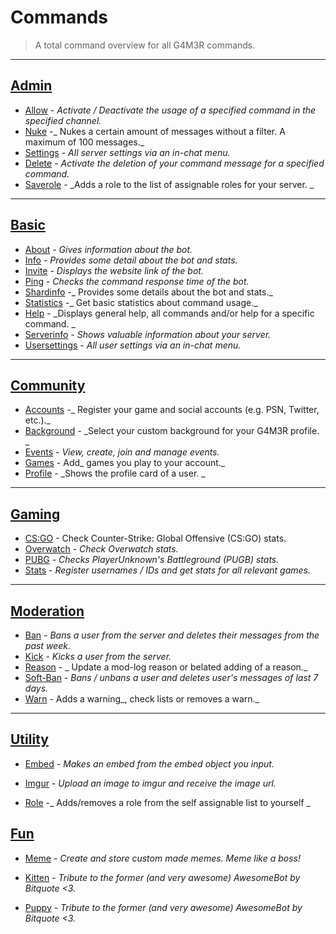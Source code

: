 # Commands

> A total command overview for all G4M3R commands.

---

## [Admin](/commands/admin.md)

* [Allow](/commands/admin/allow.md) - _Activate / Deactivate the usage of a specified command in the specified channel._
* [Nuke](/commands/admin/nuke.md) -_ Nukes a certain amount of messages without a filter. A maximum of 100 messages._
* [Settings](/commands/admin/settings.md) - _All server settings via an in-chat menu._
* [Delete](/commands/admin/delete.md) - _Activate the deletion of your command message for a specified command._
* [Saverole](/commands/admin/saverole.md) - _Adds a role to the list of assignable roles for your server. _

---

## [Basic](/commands/basic.md)

* [About](/commands/about.md) - _Gives information about the bot._
* [Info](/commands/info.md) - _Provides some detail about the bot and stats._
* [Invite](/commands/invite.md) - _Displays the website link of the bot._
* [Ping](/commands/ping.md) - _Checks the command response time of the bot._
* [Shardinfo](/commands/shardinfo.md) -_ Provides some details about the bot and stats._
* [Statistics](/commands/statistics.md) -_ Get basic statistics about command usage._
* [Help](/commands/help.md) - _Displays general help, all commands and/or help for a specific command. _
* [Serverinfo](/commands/serverinfo.md) - _Shows valuable information about your server._
* [Usersettings](/commands/usersettings.md) - _All user settings via an in-chat menu._

---

## [Community](/commands/community.md)

* [Accounts](/commands/community/accounts.md) -_ Register your game and social accounts \(e.g. PSN, Twitter, etc.\)._
* [Background](/commands/community/background.md) - _Select your custom background for your G4M3R profile. _
* [Events](/commands/community/events.md) - _View, create, join and manage events._
* [Games](/commands/community/games.md) - Add_ games you play to your account._
* [Profile](/commands/community/profile.md) - _Shows the profile card of a user. _

---

## [Gaming](/commands/gaming.md)

* [CS:GO](/commands/gaming/cs:go.md) - Check Counter-Strike: Global Offensive \(CS:GO\) stats.
* [Overwatch](/commands/gaming/overwatch.md) - _Check Overwatch stats._
* [PUBG](/commands/gaming/pubg.md) - _Checks PlayerUnknown's Battleground \(PUGB\) stats._
* [Stats](/Stats) - _Register usernames / IDs and get stats for all relevant games._

---

## [Moderation](/commands/moderation.md)

* [Ban](/commands/moderation/ban.md) - _Bans a user from the server and deletes their messages from the past week._
* [Kick](/commands/moderation/kick.md) - _Kicks a user from the server._
* [Reason](/commands/moderation/reason.md) - _ Update a mod-log reason or belated adding of a reason._
* [Soft-Ban](/commands/moderation/soft-ban.md) - _Bans / unbans a user and deletes user's messages of last 7 days._
* [Warn](/commands/moderation/warn.md) - Adds a warning_, check lists or removes a warn._

---

## [Utility](/commands/utility.md)

* [Embed](/commands/other/embed.md) - _Makes an embed from the embed object you input._

* [Imgur](/commands/other/imgur.md) - _Upload an image to imgur and receive the image url._

* [Role](/commands/utility/role.md) -_ Adds/removes a role from the self assignable list to yourself _

## [Fun](/commands/fun.md)

* [Meme](/commands/other/meme.md) - _Create and store custom made memes. Meme like a boss!_

* [Kitten](/commands/other/kitten.md) - _Tribute to the former \(and very awesome\) AwesomeBot by Bitquote &lt;3._

* [Puppy](/commands/other/puppy.md) - _Tribute to the former \(and very awesome\) AwesomeBot by Bitquote &lt;3._



